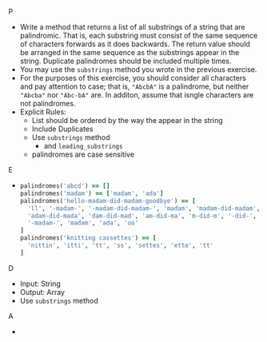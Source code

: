 P 

- Write a method that returns a list of all substrings of a string that are palindromic. That is, each substring must consist of the same sequence of characters forwards as it does backwards. The return value should be arranged in the same sequence as the substrings appear in the string. Duplicate palindromes should be included multiple times.
- You may use the ``substrings`` method you wrote in the previous exercise. 
- For the purposes of this exercise, you should consider all characters and pay attention to case; that is, ``"AbcbA"`` is a palindrome, but neither ``"Abcba"`` nor ``"Abc-bA"`` are. In additon, assume that isngle characters are not palindromes.
- Explicit Rules:
  - List should be ordered by the way the appear in the string
  - Include Duplicates
  - Use ``substrings`` method
    - and ``leading_substrings`` 
  - palindromes are case sensitive

E

- ```ruby
  palindromes('abcd') == []
  palindromes('madam') == ['madam', 'ada']
  palindromes('hello-madam-did-madam-goodbye') == [
    'll', '-madam-', '-madam-did-madam-', 'madam', 'madam-did-madam', 'ada',
    'adam-did-mada', 'dam-did-mad', 'am-did-ma', 'm-did-m', '-did-', 'did',
    '-madam-', 'madam', 'ada', 'oo'
  ]
  palindromes('knitting cassettes') == [
    'nittin', 'itti', 'tt', 'ss', 'settes', 'ette', 'tt'
  ]
  ```

D

- Input: String
- Output: Array
- Use ``substrings`` method

A

- 
